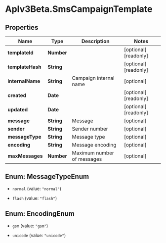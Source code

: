 # ApIv3Beta.SmsCampaignTemplate

## Properties

Name | Type | Description | Notes
------------ | ------------- | ------------- | -------------
**templateId** | **Number** |  | [optional] [readonly] 
**templateHash** | **String** |  | [optional] [readonly] 
**internalName** | **String** | Campaign internal name | [optional] 
**created** | **Date** |  | [optional] [readonly] 
**updated** | **Date** |  | [optional] [readonly] 
**message** | **String** | Message | [optional] 
**sender** | **String** | Sender number | [optional] 
**messageType** | **String** | Message type | [optional] 
**encoding** | **String** | Message encoding | [optional] 
**maxMessages** | **Number** | Maximum number of messages | [optional] 



## Enum: MessageTypeEnum


* `normal` (value: `"normal"`)

* `flash` (value: `"flash"`)





## Enum: EncodingEnum


* `gsm` (value: `"gsm"`)

* `unicode` (value: `"unicode"`)





